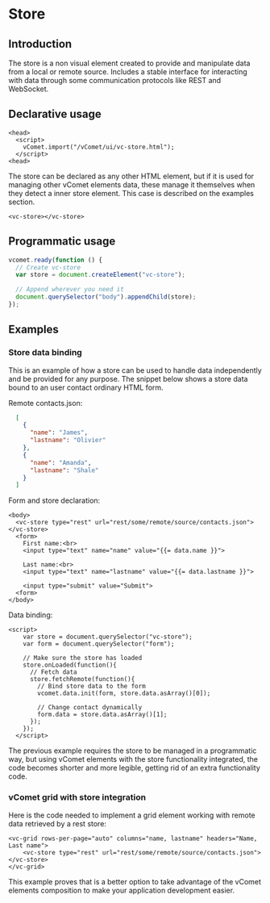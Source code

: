 # Store

## Introduction

The store is a non visual element created to provide and manipulate data from a local or remote source. Includes a stable interface for interacting with data through some communication protocols like REST and WebSocket.

## Declarative usage 

``` [html]
<head>
  <script>
    vComet.import("/vComet/ui/vc-store.html");
  </script>
<head>
```

The store can be declared as any other HTML element, but if it is used for managing other vComet elements data, these manage it themselves when they detect a inner store element. This case is described on the examples section.

``` [html]
<vc-store></vc-store>
```

## Programmatic usage

``` js
vcomet.ready(function () {
  // Create vc-store
  var store = document.createElement("vc-store");

  // Append wherever you need it
  document.querySelector("body").appendChild(store);
});
```

## Examples
### Store data binding

This is an example of how a store can be used to handle data independently and be provided for any purpose. The snippet below shows a store data bound to an user contact ordinary HTML form.

Remote contacts.json:

``` json
  [
    {
      "name": "James",
      "lastname": "Olivier"
    },
    {
      "name": "Amanda",
      "lastname": "Shale"
    }
  ]
```

Form and store declaration:

``` [html]
<body>
  <vc-store type="rest" url="rest/some/remote/source/contacts.json"></vc-store>
  <form>
    First name:<br>
    <input type="text" name="name" value="{{= data.name }}">
 
    Last name:<br>
    <input type="text" name="lastname" value="{{= data.lastname }}"> 
    
    <input type="submit" value="Submit">
  <form>
</body>
```

Data binding:

``` [html]
<script>
    var store = document.querySelector("vc-store");
    var form = document.querySelector("form");

    // Make sure the store has loaded
    store.onLoaded(function(){
      // Fetch data
      store.fetchRemote(function(){
        // Bind store data to the form
        vcomet.data.init(form, store.data.asArray()[0]);

        // Change contact dynamically
        form.data = store.data.asArray()[1];
      });
    });
  </script>
```

The previous example requires the store to be managed in a programmatic way, but using vComet elements with the store functionality integrated, the code becomes shorter and more legible, getting rid of an extra functionality code.

### vComet grid with store integration 

Here is the code needed to implement a grid element working with remote data retrieved by a rest store:

``` [html]
<vc-grid rows-per-page="auto" columns="name, lastname" headers="Name, Last name">
    <vc-store type="rest" url="rest/some/remote/source/contacts.json"></vc-store>
</vc-grid>
```

This example proves that is a better option to take advantage of the vComet elements composition to make your application development easier. 